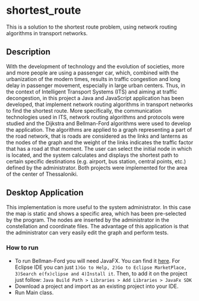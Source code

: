 # shortest_route

This is a solution to the shortest route problem, using network routing algorithms in transport networks.

## Description
With the development of technology and the evolution of societies, more and more people are using a passenger car, which, combined with the urbanization of the modern times, results in traffic congestion and long delay in passenger movement, especially in large urban centers. Thus, in the context of Intelligent Transport Systems (ITS) and aiming at traffic decongestion, in this project a Java and JavaScript application has been developed, that implement network routing algorithms in transport networks to find the shortest route. More specifically, the communication technologies used in ITS, network routing algorithms and protocols were studied and the Dijkstra and Bellman-Ford algorithms were used to develop the application. The algorithms are applied to a graph representing a part of the road network, that is roads are considered as the links and lanterns as the nodes of the graph and the weight of the links indicates the traffic factor that has a road at that moment. The user can select the initial node in which is located, and the system calculates and displays the shortest path to certain specific destinations (e.g. airport, bus station, central points, etc.) defined by the administrator. Βoth projects were implemented for the area of the center of Thessaloniki.

## Desktop Application

This implementation is more useful to the system administrator. In this case the map is static and shows a specific area, which has been pre-selected by the program. Τhe nodes are inserted by the administrator in the constellation and coordinate files. The advantage of this application is that the administrator can very easily edit the graph and perform tests.

### How to run

* To run Bellman-Ford you will need JavaFX. You can find it [here](https://gluonhq.com/products/javafx/ "JavaFX").
  For Eclipse IDE you can just `1)Go to Help, 2)Go to Eclipse MarketPlace, 3)Search e(fx)clipse and 4)Install it`. Then, to add it on the project just follow: `Java Build Path > Libraries > Add Libraries > JavaFx SDK`
* Download a project and import as an existing project into your IDE.
* Run Main class.


